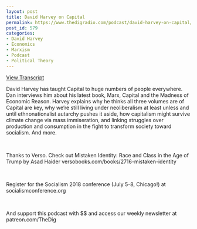 ```yaml
---
layout: post
title: David Harvey on Capital
permalink: https://www.thedigradio.com/podcast/david-harvey-on-capital/index.html
post_id: 579
categories: 
- David Harvey
- Economics
- Marxism
- Podcast
- Political Theory
---
```


[View Transcript](https://www.jacobinmag.com/2018/07/karl-marx-capital-david-harvey)




David Harvey has taught Capital to huge numbers of people everywhere. Dan interviews him about his latest book, Marx, Capital and the Madness of Economic Reason. Harvey explains why he thinks all three volumes are of Capital are key, why we’re still living under neoliberalism at least unless and until ethnonationalist autarchy pushes it aside, how capitalism might survive climate change via mass immiseration, and linking struggles over production and consumption in the fight to transform society toward socialism. And more.

 

Thanks to Verso. Check out Mistaken Identity: Race and Class in the Age of Trump by Asad Haider versobooks.com/books/2716-mistaken-identity

 

Register for the Socialism 2018 conference (July 5-8, Chicago!) at socialismconference.org

 

And support this podcast with $$ and access our weekly newsletter at patreon.com/TheDig



 

 